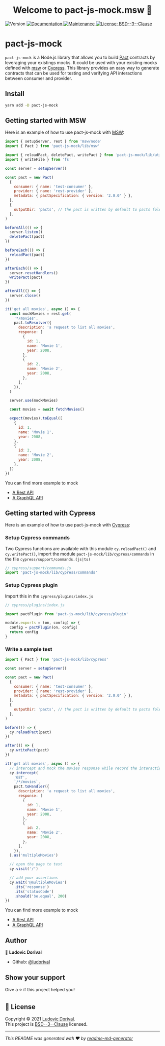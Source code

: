 <h1 align="center">Welcome to pact-js-mock.msw 👋</h1>
<p>
  <img alt="Version" src="https://img.shields.io/github/v/release/ludorival/pact-js-mock" />
  <a href="https://github.com/ludorival/pact-js-mock/#readme" target="_blank">
    <img alt="Documentation" src="https://img.shields.io/badge/documentation-yes-brightgreen.svg" />
  </a>
  <a href="https://github.com/ludorival/pact-js-mock/graphs/commit-activity" target="_blank">
    <img alt="Maintenance" src="https://img.shields.io/badge/Maintained%3F-yes-green.svg" />
  </a>
  <a href="https://github.com/ludorival/pact-js-mock/blob/master/LICENSE" target="_blank">
    <img alt="License: BSD--3--Clause" src="https://img.shields.io/github/license/ludorival/pact-js-mock" />
  </a>
</p>

# pact-js-mock

`pact-js-mock` is a Node.js library that allows you to build [Pact](https://docs.pact.io/) contracts by leveraging your existings mocks. It could be used with your existing mocks defined with [msw](https://mswjs.io/) or [Cypress](https://www.cypress.io/). This library provides an easy way to generate contracts that can be used for testing and verifying API interactions between consumer and provider.

## Install

```sh
yarn add -D pact-js-mock
```

## Getting started with MSW

Here is an example of how to use pact-js-mock with [MSW](https://mswjs.io/):

```js
import { setupServer, rest } from 'msw/node'
import { Pact } from 'pact-js-mock/lib/msw'

import { reloadPact, deletePact, writePact } from 'pact-js-mock/lib/utils'
import { writeFile } from 'fs'

const server = setupServer()

const pact = new Pact(
  {
    consumer: { name: 'test-consumer' },
    provider: { name: 'rest-provider' },
    metadata: { pactSpecification: { version: '2.0.0' } },
  },
  {
    outputDir: 'pacts', // the pact is written by default to pacts folder
  },
)

beforeAll(() => {
  server.listen()
  deletePact(pact)
})

beforeEach(() => {
  reloadPact(pact)
})

afterEach(() => {
  server.resetHandlers()
  writePact(pact)
})

afterAll(() => {
  server.close()
})

it('get all movies', async () => {
  const mockMovies = rest.get(
    '*/movies',
    pact.toResolver({
      description: 'a request to list all movies',
      response: [
        {
          id: 1,
          name: 'Movie 1',
          year: 2008,
        },
        {
          id: 2,
          name: 'Movie 2',
          year: 2008,
        },
      ],
    }),
  )

  server.use(mockMovies)

  const movies = await fetchMovies()

  expect(movies).toEqual([
    {
      id: 1,
      name: 'Movie 1',
      year: 2008,
    },
    {
      id: 2,
      name: 'Movie 2',
      year: 2008,
    },
  ])
})
```

You can find more example to mock

- [A Rest API](./src/msw/test/rest/rest.client.test.ts)
- [A GraphQL API](./src/msw/test/graphql/graphql.client.test.ts)

## Getting started with Cypress

Here is an example of how to use pact-js-mock with [Cypress](https://www.cypress.io/):

### Setup Cypress commands

Two Cypress functions are available with this module `cy.reloadPact()` and `cy.writePact()`, import the module `pact-js-mock/lib/cypress/commands` in the file `cypress/support/commands.(js|ts)`

```js
// cypress/support/commands.js
import 'pact-js-mock/lib/cypress/commands'
```

### Setup Cypress plugin

Import this in the `cypress/plugins/index.js`

```js
// cypress/plugins/index.js

import pactPlugin from 'pact-js-mock/lib/cypress/plugin'

module.exports = (on, config) => {
  config = pactPlugin(on, config)
  return config
}
```

### Write a sample test

```js
import { Pact } from 'pact-js-mock/lib/cypress'

const server = setupServer()

const pact = new Pact(
  {
    consumer: { name: 'test-consumer' },
    provider: { name: 'rest-provider' },
    metadata: { pactSpecification: { version: '2.0.0' } },
  },
  {
    outputDir: 'pacts', // the pact is written by default to pacts folder
  },
)

before(() => {
  cy.reloadPact(pact)
})

after(() => {
  cy.writePact(pact)
})

it('get all movies', async () => {
  // intercept and mock the movies response while record the interaction
  cy.intercept(
    'GET',
    `/*/movies`,
    pact.toHandler({
      description: 'a request to list all movies',
      response: [
        {
          id: 1,
          name: 'Movie 1',
          year: 2008,
        },
        {
          id: 2,
          name: 'Movie 2',
          year: 2008,
        },
      ],
    }),
  ).as('multipleMovies')

  // open the page to test
  cy.visit('/')

  // add your assertions
  cy.wait('@multipleMovies')
    .its('response')
    .its('statusCode')
    .should('be.equal', 200)
})
```

You can find more example to mock

- [A Rest API](./src/cypress/test/rest/rest.client.cy.tsx)
- [A GraphQL API](./src/cypress/test/graphql/graphql.client.cy.tsx)

## Author

👤 **Ludovic Dorival**

- Github: [@ludorival](https://github.com/ludorival)

## Show your support

Give a ⭐️ if this project helped you!

## 📝 License

Copyright © 2021 [Ludovic Dorival](https://github.com/ludorival).<br />
This project is [BSD--3--Clause](https://github.com/ludorival/pact-js-mock/msw/blob/master/LICENSE) licensed.

---

_This README was generated with ❤️ by [readme-md-generator](https://github.com/kefranabg/readme-md-generator)_
